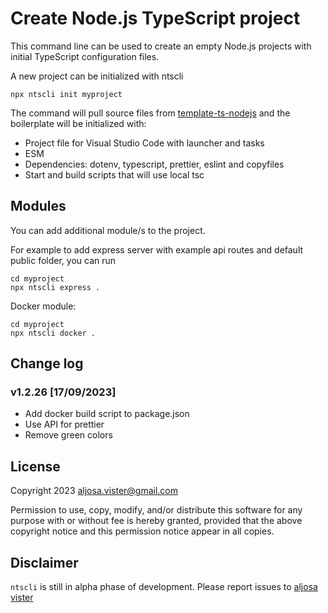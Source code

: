 # Create Node.js TypeScript project

This command line can be used to create an empty Node.js projects with initial TypeScript configuration files.

A new project can be initialized with ntscli
```
npx ntscli init myproject
```

The command will pull source files from [template-ts-nodejs](https://github.com/aljosavister/template-ts-nodejs.git) and the boilerplate will be initialized with:
- Project file for Visual Studio Code with launcher and tasks
- ESM
- Dependencies: dotenv, typescript, prettier, eslint and copyfiles
- Start and build scripts that will use local tsc

## Modules
You can add additional module/s to the project.

For example to add express server with example api routes and default public folder, you can run
```
cd myproject
npx ntscli express .
```

Docker module:
```
cd myproject
npx ntscli docker .
```
## Change log

### v1.2.26 [17/09/2023]

- Add docker build script to package.json
- Use API for prettier
- Remove green colors

## License

Copyright 2023 aljosa.vister@gmail.com

Permission to use, copy, modify, and/or distribute this software for any purpose with or without fee is hereby granted, provided that the above copyright notice and this permission notice appear in all copies.

## Disclaimer

`ntscli` is still in alpha phase of development. Please report issues to [aljosa vister](https://github.com/aljosavister/ntscli/issues)